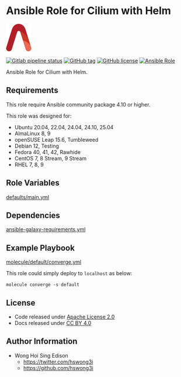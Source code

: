 # Ansible Role for Cilium with Helm

<a href="https://alvistack.com" title="AlviStack" target="_blank"><img src="/alvistack.svg" height="75" alt="AlviStack"></a>

[![Gitlab pipeline status](https://img.shields.io/gitlab/pipeline/alvistack/ansible-role-helm_cilium/master)](https://gitlab.com/alvistack/ansible-role-helm_cilium/-/pipelines)
[![GitHub tag](https://img.shields.io/github/tag/alvistack/ansible-role-helm_cilium.svg)](https://github.com/alvistack/ansible-role-helm_cilium/tags)
[![GitHub license](https://img.shields.io/github/license/alvistack/ansible-role-helm_cilium.svg)](https://github.com/alvistack/ansible-role-helm_cilium/blob/master/LICENSE)
[![Ansible Role](https://img.shields.io/badge/galaxy-alvistack.helm_cilium-blue.svg)](https://galaxy.ansible.com/alvistack/helm_cilium)

Ansible Role for Cilium with Helm.

## Requirements

This role require Ansible community package 4.10 or higher.

This role was designed for:

- Ubuntu 20.04, 22.04, 24.04, 24.10, 25.04
- AlmaLinux 8, 9
- openSUSE Leap 15.6, Tumbleweed
- Debian 12, Testing
- Fedora 40, 41, 42, Rawhide
- CentOS 7, 8 Stream, 9 Stream
- RHEL 7, 8, 9

## Role Variables

[defaults/main.yml](defaults/main.yml)

## Dependencies

[ansible-galaxy-requirements.yml](ansible-galaxy-requirements.yml)

## Example Playbook

[molecule/default/converge.yml](molecule/default/converge.yml)

This role could simply deploy to `localhost` as below:

    molecule converge -s default

## License

- Code released under [Apache License 2.0](LICENSE)
- Docs released under [CC BY 4.0](http://creativecommons.org/licenses/by/4.0/)

## Author Information

- Wong Hoi Sing Edison
  - <https://twitter.com/hswong3i>
  - <https://github.com/hswong3i>
